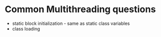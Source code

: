 # Common Multithreading questions

* static block initialization - same as static class variables
* class loading
